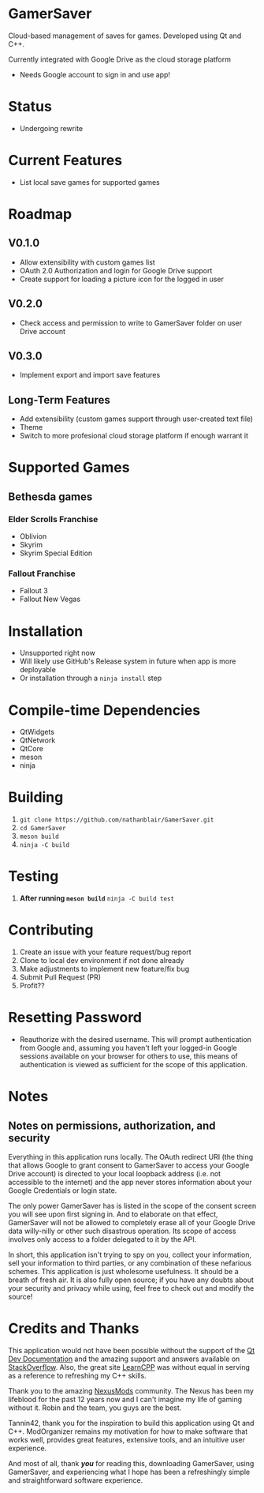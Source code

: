 # GamerSaver
Cloud-based management of saves for games. Developed using Qt and C++.

Currently integrated with Google Drive as the cloud storage platform
* Needs Google account to sign in and use app!

# Status
* Undergoing rewrite

# Current Features
* List local save games for supported games

# Roadmap
## V0.1.0
* Allow extensibility with custom games list
* OAuth 2.0 Authorization and login for Google Drive support
* Create support for loading a picture icon for the logged in user

## V0.2.0
* Check access and permission to write to GamerSaver folder on user Drive account

## V0.3.0
* Implement export and import save features

## Long-Term Features
* Add extensibility (custom games support through user-created text file)
* Theme
* Switch to more profesional cloud storage platform if enough warrant it

# Supported Games
## Bethesda games
### Elder Scrolls Franchise
* Oblivion
* Skyrim
* Skyrim Special Edition

### Fallout Franchise
* Fallout 3
* Fallout New Vegas

# Installation
* Unsupported right now
* Will likely use GitHub's Release system in future when app is more deployable
* Or installation through a `ninja install` step

# Compile-time Dependencies
* QtWidgets
* QtNetwork
* QtCore
* meson
* ninja

# Building
1. `git clone https://github.com/nathanblair/GamerSaver.git`
2. `cd GamerSaver`
3. `meson build`
4. `ninja -C build`

# Testing
1. **After running `meson build`** `ninja -C build test`

# Contributing
1. Create an issue with your feature request/bug report
2. Clone to local dev environment if not done already
3. Make adjustments to implement new feature/fix bug
4. Submit Pull Request (PR)
5. Profit??

# Resetting Password
* Reauthorize with the desired username. This will prompt authentication from Google and, assuming you haven't left your logged-in Google sessions available on your browser for others to use, this means of authentication is viewed as sufficient for the scope of this application.

# Notes
## Notes on permissions, authorization, and security
Everything in this application runs locally. The OAuth redirect URI (the thing that allows Google to grant consent to GamerSaver to access your Google Drive account) is directed to your local loopback address (i.e. not accessible to the internet) and the app never stores information about your Google Credentials or login state.

The only power GamerSaver has is listed in the scope of the consent screen you will see upon first signing in. And to elaborate on that effect, GamerSaver will not be allowed to completely erase all of your Google Drive data willy-nilly or other such disastrous operation. Its scope of access involves only access to a folder delegated to it by the API.

In short, this application isn't trying to spy on you, collect your information, sell your information to third parties, or any combination of these nefarious schemes. This application is just wholesome usefulness. It should be a breath of fresh air. It is also fully open source; if you have any doubts about your security and privacy while using, feel free to check out and modify the source!

# Credits and Thanks
This application would not have been possible without the support of the [Qt Dev Documentation](http://doc.qt.io/) and the amazing support and answers available on [StackOverflow](https://stackoverflow.com/questions/tagged/c%2B%2B). Also, the great site [LearnCPP](http://www.learncpp.com/) was without equal in serving as a reference to refreshing my C++ skills.

Thank you to the amazing [NexusMods](http://www.nexusmods.com/games/?) community. The Nexus has been my lifeblood for the past 12 years now and I can't imagine my life of gaming without it. Robin and the team, you guys are the best.

Tannin42, thank you for the inspiration to build this application using Qt and C++. ModOrganizer remains my motivation for how to make software that works well, provides great features, extensive tools, and an intuitive user experience.

And most of all, thank ***you*** for reading this, downloading GamerSaver, using GamerSaver, and experiencing what I hope has been a refreshingly simple and straightforward software experience.

